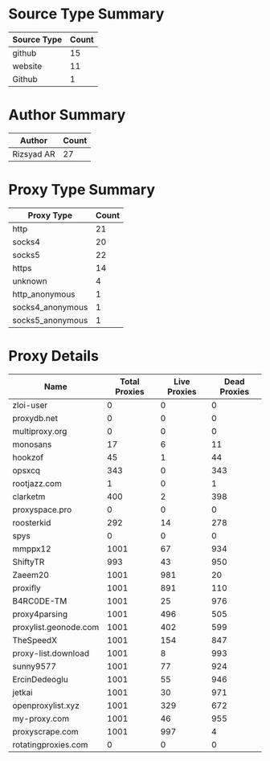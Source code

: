 # Source Type Summary

| Source Type | Count |
|-------------|-------|
| github | 15 |
| website | 11 |
| Github | 1 |


# Author Summary

| Author | Count |
|--------|-------|
| Rizsyad AR | 27 |


# Proxy Type Summary

| Proxy Type | Count |
|------------|-------|
| http | 21 |
| socks4 | 20 |
| socks5 | 22 |
| https | 14 |
| unknown | 4 |
| http_anonymous | 1 |
| socks4_anonymous | 1 |
| socks5_anonymous | 1 |


# Proxy Details

| Name | Total Proxies | Live Proxies | Dead Proxies |
|------|---------------|--------------|---------------|
| zloi-user | 0 | 0 | 0 |
| proxydb.net | 0 | 0 | 0 |
| multiproxy.org | 0 | 0 | 0 |
| monosans | 17 | 6 | 11 |
| hookzof | 45 | 1 | 44 |
| opsxcq | 343 | 0 | 343 |
| rootjazz.com | 1 | 0 | 1 |
| clarketm | 400 | 2 | 398 |
| proxyspace.pro | 0 | 0 | 0 |
| roosterkid | 292 | 14 | 278 |
| spys | 0 | 0 | 0 |
| mmppx12 | 1001 | 67 | 934 |
| ShiftyTR | 993 | 43 | 950 |
| Zaeem20 | 1001 | 981 | 20 |
| proxifly | 1001 | 891 | 110 |
| B4RC0DE-TM | 1001 | 25 | 976 |
| proxy4parsing | 1001 | 496 | 505 |
| proxylist.geonode.com | 1001 | 402 | 599 |
| TheSpeedX | 1001 | 154 | 847 |
| proxy-list.download | 1001 | 8 | 993 |
| sunny9577 | 1001 | 77 | 924 |
| ErcinDedeoglu | 1001 | 55 | 946 |
| jetkai | 1001 | 30 | 971 |
| openproxylist.xyz | 1001 | 329 | 672 |
| my-proxy.com | 1001 | 46 | 955 |
| proxyscrape.com | 1001 | 997 | 4 |
| rotatingproxies.com | 0 | 0 | 0 |
